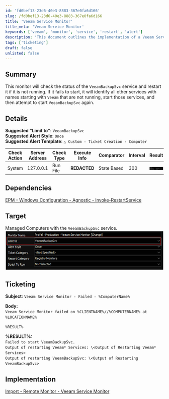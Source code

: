 ```yaml
---
id: 'fd0bef13-23d6-40e3-8883-367e0fa6d166'
slug: /fd0bef13-23d6-40e3-8883-367e0fa6d166
title: 'Veeam Service Monitor'
title_meta: 'Veeam Service Monitor'
keywords: ['veeam', 'monitor', 'service', 'restart', 'alert']
description: 'This document outlines the implementation of a Veeam Service Monitor that checks the status of the VeeamBackupSvc service, restarts it if it is not running, and manages dependencies on other Veeam services. It includes details on alerting, ticketing, and implementation steps.'
tags: ['ticketing']
draft: false
unlisted: false
---
```


## Summary

This monitor will check the status of the `VeeamBackupSvc` service and restart it if it is not running. If it fails to start, it will identify all other services with names starting with `Veeam` that are not running, start those services, and then attempt to start `VeeamBackupSvc` again.

## Details

**Suggested "Limit to"**: `VeeamBackupSvc`  
**Suggested Alert Style**: `Once`  
**Suggested Alert Template**: `△ Custom - Ticket Creation - Computer`  

| Check Action | Server Address | Check Type | Execute Info | Comparator | Interval | Result |
|--------------|----------------|------------|---------------|-------------|----------|--------|
| System       | 127.0.0.1     | Run File   | **REDACTED**  | State Based | 300      | ![Result Image](../../../static/img/SWM---Service-Restart--Veeam-Service-Monitor/image_1.png) |

## Dependencies

[EPM - Windows Configuration - Agnostic - Invoke-RestartService](/docs/df5d8267-5836-48d8-8971-a5cc8b33722d)

## Target

Managed Computers with the `VeeamBackupSvc` service.  
![Target Image](../../../static/img/SWM---Service-Restart--Veeam-Service-Monitor/image_2.png)  

## Ticketing

**Subject**: `Veeam Service Monitor - Failed - %ComputerName%`  

**Body:**  
`Veeam Service Monitor failed on %CLIENTNAME%//%COMPUTERNAME% at %LOCATIONNAME%`  

`%RESULT%`  

**%RESULT%:**  
`Failed to start VeeamBackupSvc.`  
`Output of restarting Veeam* Services: \<Output of Restarting Veeam* Services>`  
`Output of restarting VeeamBackupSvc: \<Output of Restarting VeeamBackupSvc>`  

## Implementation

[Import - Remote Monitor - Veeam Service Monitor](<./Import%20-%20Remote Monitor%20-%20Veeam%20Service%20Monitor.md>)
